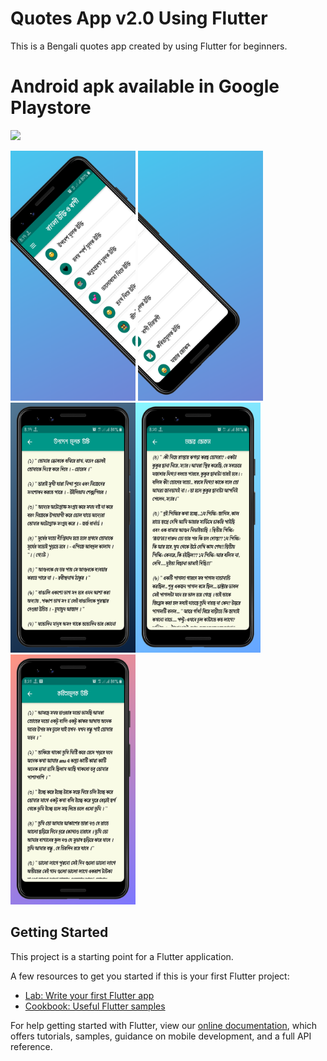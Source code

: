 # Quotes App v2.0 Using Flutter
This is a Bengali quotes app created by using Flutter for beginners.
# Android apk available in Google Playstore
<a href="https://play.google.com/store/apps/details?id=com.mohammadsaif.bangla_quotes"><img src="https://lh3.googleusercontent.com/qF9r3ZjtgG-qyHdmjecArtKiulz1gmwL_xl9R3_fzk6igSeoN0wYbJSKEX5d_fxJRwYZJpHbqcLB3i9atl-9dOfUl9an7U43TfZ9PtQ=s0" ></a>



<img src="screenshot/Google Pixel 3 5.5-inch Display (1080 x 2160) Screenshot 0.png" width=200, height=400> <img src="screenshot/Google Pixel 3 5.5-inch Display (1080 x 2160) Screenshot 1.png" width=200, height=400>
<img src="screenshot/Google Pixel 3 5.5-inch Display (1080 x 2160) Screenshot 2.png" width=200, height=400><img src="screenshot/Google Pixel 3 5.5-inch Display (1080 x 2160) Screenshot 3.png" width=200, height=400><img src="screenshot/Google Pixel 3 5.5-inch Display (1080 x 2160) Screenshot 4.png" width=200, height=400>
## Getting Started

This project is a starting point for a Flutter application.

A few resources to get you started if this is your first Flutter project:

- [Lab: Write your first Flutter app](https://flutter.dev/docs/get-started/codelab)
- [Cookbook: Useful Flutter samples](https://flutter.dev/docs/cookbook)

For help getting started with Flutter, view our
[online documentation](https://flutter.dev/docs), which offers tutorials,
samples, guidance on mobile development, and a full API reference.
